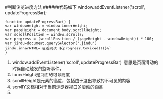 #判断浏览进度方法
######代码如下
    window.addEventListener('scroll', updateProgressBar);  
    
    function updateProgressBar() {
    var windowHeight = window.innerHeight;
    var pageHeight = document.body.scrollHeight;
    var scrollPosition = window.scrollY;
    var progress = (scrollPosition / (pageHeight - windowHeight)) * 100;
    var jindu=document.querySelector('.jindu')
    jindu.innerHTML=`已近阅读 ${progress.toFixed(0)}%`
    }

1. window.addEventListener('scroll', updateProgressBar); 
意思是页面滑动的时候自动触发的监听事件，
2. innerHeight是页面的可读高度
3. scrollHeight是元素的高度，包括由于溢出导致的不可见的内容
4. scrollY文档相对于当前浏览器视口的滚动的距离
5. 